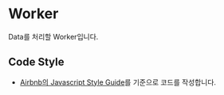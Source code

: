 # Worker

Data를 처리할 Worker입니다.

## Code Style

* [Airbnb의 Javascript Style Guide](https://github.com/airbnb/javascript)를 기준으로 코드를 작성합니다.
